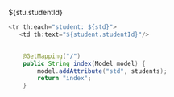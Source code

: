 ${stu.studentId}    

````java   
<tr th:each="student: ${std}">
   <td th:text="${student.studentId}"/>
````   

````java    

    @GetMapping("/")
    public String index(Model model) {
        model.addAttribute("std", students);
        return "index";
    }

````   
